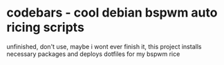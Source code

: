 # codebars - cool debian bspwm auto ricing scripts
unfinished, don't use, maybe i wont ever finish it, this project installs necessary packages and deploys dotfiles for my bspwm rice
